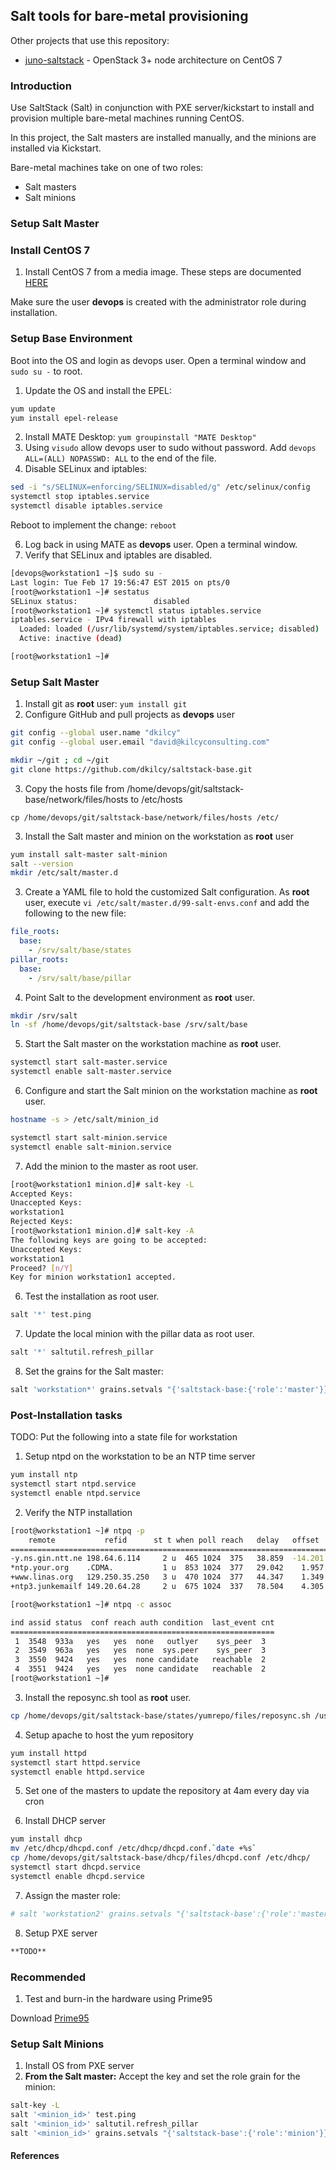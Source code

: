 ## Salt tools for bare-metal provisioning

Other projects that use this repository:
- [juno-saltstack](https://github.com/dkilcy/juno-saltstack) - OpenStack 3+ node architecture on CentOS 7

### Introduction

Use SaltStack (Salt) in conjunction with PXE server/kickstart to install and provision multiple bare-metal machines running CentOS.

In this project, the Salt masters are installed manually, and the minions are installed via Kickstart.  

Bare-metal machines take on one of two roles:
- Salt masters
- Salt minions

### Setup Salt Master

### Install CentOS 7

1. Install CentOS 7 from a media image.  These steps are documented [HERE](notes/centos-7-manual.md#manual-install-from-media)  

Make sure the user **devops** is created with the administrator role during installation.

### Setup Base Environment 

Boot into the OS and login as devops user.  Open a terminal window and `sudo su -` to root.

1. Update the OS and install the EPEL: 

 ```bash
yum update
yum install epel-release
```

2. Install MATE Desktop: `yum groupinstall "MATE Desktop"`
3. Using `visudo` allow devops user to sudo without password. Add `devops ALL=(ALL) NOPASSWD: ALL` to the end of the file.
4. Disable SELinux and iptables:

 ```bash
sed -i "s/SELINUX=enforcing/SELINUX=disabled/g" /etc/selinux/config
systemctl stop iptables.service
systemctl disable iptables.service
```   

Reboot to implement the change: `reboot`

6. Log back in using MATE as **devops** user. Open a terminal window.
6. Verify that SELinux and iptables are disabled.
 ```bash
[devops@workstation1 ~]$ sudo su -
Last login: Tue Feb 17 19:56:47 EST 2015 on pts/0
[root@workstation1 ~]# sestatus
SELinux status:                 disabled
[root@workstation1 ~]# systemctl status iptables.service
iptables.service - IPv4 firewall with iptables
   Loaded: loaded (/usr/lib/systemd/system/iptables.service; disabled)
   Active: inactive (dead)

[root@workstation1 ~]# 
```

### Setup Salt Master

1. Install git as **root** user: `yum install git`
2. Configure GitHub and pull projects as **devops** user

 ```bash
git config --global user.name "dkilcy"
git config --global user.email "david@kilcyconsulting.com"
 
mkdir ~/git ; cd ~/git
git clone https://github.com/dkilcy/saltstack-base.git
```

3. Copy the hosts file from /home/devops/git/saltstack-base/network/files/hosts to /etc/hosts
```
cp /home/devops/git/saltstack-base/network/files/hosts /etc/
```

3. Install the Salt master and minion on the workstation as **root** user

 ```bash
yum install salt-master salt-minion
salt --version
mkdir /etc/salt/master.d
```

3. Create a YAML file to hold the customized Salt configuration.  As **root** user, execute `vi /etc/salt/master.d/99-salt-envs.conf` and add the following to the new file:

```yaml
file_roots:
  base:
    - /srv/salt/base/states
pillar_roots:
  base:
    - /srv/salt/base/pillar
```

4. Point Salt to the development environment as **root** user.

 ```bash
mkdir /srv/salt
ln -sf /home/devops/git/saltstack-base /srv/salt/base
```

5. Start the Salt master on the workstation machine as **root** user.

 ```bash 
systemctl start salt-master.service
systemctl enable salt-master.service
```
6. Configure and start the Salt minion on the workstation machine as **root** user.

 ```bash
hostname -s > /etc/salt/minion_id

systemctl start salt-minion.service
systemctl enable salt-minion.service
```

7. Add the minion to the master as root user.

 ```bash
[root@workstation1 minion.d]# salt-key -L
Accepted Keys:
Unaccepted Keys:
workstation1
Rejected Keys:
[root@workstation1 minion.d]# salt-key -A 
The following keys are going to be accepted:
Unaccepted Keys:
workstation1
Proceed? [n/Y]  
Key for minion workstation1 accepted.
```

6. Test the installation as root user.

 ```bash
salt '*' test.ping
```

7. Update the local minion with the pillar data as root user.

 ```bash
salt '*' saltutil.refresh_pillar
```

8. Set the grains for the Salt master:

 ```bash
salt 'workstation*' grains.setvals "{'saltstack-base:{'role':'master'}}"
```

### Post-Installation tasks

TODO: Put the following into a state file for workstation

1. Setup ntpd on the workstation to be an NTP time server

 ```bash
yum install ntp
systemctl start ntpd.service
systemctl enable ntpd.service
```

2. Verify the NTP installation

 ```bash
[root@workstation1 ~]# ntpq -p
     remote           refid      st t when poll reach   delay   offset  jitter
==============================================================================
-y.ns.gin.ntt.ne 198.64.6.114     2 u  465 1024  375   38.859  -14.201   8.438
*ntp.your.org    .CDMA.           1 u  853 1024  377   29.042    1.957   4.626
+www.linas.org   129.250.35.250   3 u  470 1024  377   44.347    1.349   5.194
+ntp3.junkemailf 149.20.64.28     2 u  675 1024  337   78.504    4.305   3.001

[root@workstation1 ~]# ntpq -c assoc

ind assid status  conf reach auth condition  last_event cnt
===========================================================
  1  3548  933a   yes   yes  none   outlyer    sys_peer  3
  2  3549  963a   yes   yes  none  sys.peer    sys_peer  3
  3  3550  9424   yes   yes  none candidate   reachable  2
  4  3551  9424   yes   yes  none candidate   reachable  2
[root@workstation1 ~]# 
```

3. Install the reposync.sh tool as **root** user.

 ```bash
cp /home/devops/git/saltstack-base/states/yumrepo/files/reposync.sh /usr/local/bin/
```

4. Setup apache to host the yum repository 
 
 ```bash
yum install httpd
systemctl start httpd.service
systemctl enable httpd.service
```

5. Set one of the masters to update the repository at 4am every day via cron

6. Install DHCP server   

 ```bash
yum install dhcp
mv /etc/dhcp/dhcpd.conf /etc/dhcp/dhcpd.conf.`date +%s`
cp /home/devops/git/saltstack-base/dhcp/files/dhcpd.conf /etc/dhcp/
systemctl start dhcpd.service
systemctl enable dhcpd.service
```

7. Assign the master role:

 ```bash
# salt 'workstation2' grains.setvals "{'saltstack-base':{'role':'master'}}"
```

8. Setup PXE server 

 ```bash
**TODO**
```

### Recommended 

1. Test and burn-in the hardware using Prime95

Download [Prime95](http://www.mersenne.org/ftp_root/gimps/p95v285.linux64.tar.gz)

### Setup Salt Minions

1. Install OS from PXE server
2. **From the Salt master:** Accept the key and set the role grain for the minion: 

```bash
salt-key -L
salt '<minion_id>' test.ping
salt '<minion_id>' saltutil.refresh_pillar
salt '<minion_id>' grains.setvals "{'saltstack-base':{'role':'minion'}}"
```

#### References


 
